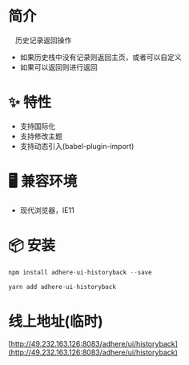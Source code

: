 # 简介
&ensp;&ensp;历史记录返回操作
- 如果历史栈中没有记录则返回主页，或者可以自定义
- 如果可以返回则进行返回

# ✨ 特性
- 支持国际化
- 支持修改主题
- 支持动态引入(babel-plugin-import)

# 🖥 兼容环境
- 现代浏览器，IE11

# 📦 安装
```javascript
npm install adhere-ui-historyback --save
``` 

```javascript
yarn add adhere-ui-historyback
```

# 线上地址(临时)
[http://49.232.163.126:8083/adhere/ui/historyback](http://49.232.163.126:8083/adhere/ui/historyback)

